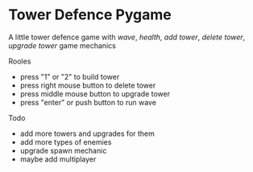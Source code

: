 # Tower Defence Pygame

A little tower defence game with <i>wave</i>, <i>health</i>, <i>add tower</i>, <i>delete tower</i>, <i>upgrade tower</i> 
game mechanics

Rooles
* press "1" or "2" to build tower
* press right mouse button to delete tower
* press middle mouse button to upgrade tower
* press "enter" or push button to run wave

Todo
* add more towers and upgrades for them
* add more types of enemies
* upgrade spawn  mechanic
* maybe add multiplayer
